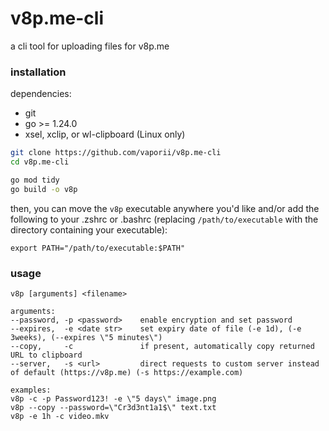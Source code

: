 # v8p.me-cli

a cli tool for uploading files for v8p.me

### installation

dependencies:

- git
- go >= 1.24.0
- xsel, xclip, or wl-clipboard (Linux only)

```bash
git clone https://github.com/vaporii/v8p.me-cli
cd v8p.me-cli

go mod tidy
go build -o v8p
```

then, you can move the `v8p` executable anywhere you'd like and/or add the following to your .zshrc or .bashrc (replacing `/path/to/executable` with the directory containing your executable):

`export PATH="/path/to/executable:$PATH"`

### usage

```
v8p [arguments] <filename>

arguments:
--password, -p <password>    enable encryption and set password
--expires,  -e <date str>    set expiry date of file (-e 1d), (-e 3weeks), (--expires \"5 minutes\")
--copy,     -c               if present, automatically copy returned URL to clipboard
--server,   -s <url>         direct requests to custom server instead of default (https://v8p.me) (-s https://example.com)

examples:
v8p -c -p Password123! -e \"5 days\" image.png
v8p --copy --password=\"Cr3d3nt1a1$\" text.txt
v8p -e 1h -c video.mkv
```
